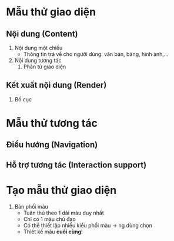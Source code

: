 # Mẫu thử giao diện
## Nội dung (Content)
1. Nội dung một chiều
	- Thông tin trả về cho người dùng: văn bản, bảng, hình ảnh,...
2. Nội dung tương tác
	1. Phần tử giao diện
## Kết xuất nội dung (Render)
1. Bố cục
# Mẫu thử tương tác
## Điều hướng (Navigation)
## Hỗ trợ tương tác (Interaction support)

# Tạo mẫu thử giao diện
1. Bản phối màu
	- Tuân thủ theo 1 dải màu duy nhất
	- Chỉ có 1 màu chủ đạo
	- Có thể thiết lập nhiều kiểu phối màu -> ng dùng chọn
	- Thiết kế màu __cuối cùng__!